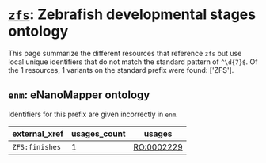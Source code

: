 # [`zfs`](https://bioregistry.io/zfs): Zebrafish developmental stages ontology

This page summarize the different resources that reference `zfs`
but use local unique identifiers that do not match the standard pattern of
`^\d{7}$`. Of the 1 resources,
1 variants on the standard prefix were found: ['ZFS'].

## `enm`: eNanoMapper ontology

Identifiers for this prefix are given incorrectly in `enm`.

| external_xref   |   usages_count | usages                                                  |
|-----------------|----------------|---------------------------------------------------------|
| `ZFS:finishes`  |              1 | [RO:0002229](http://purl.obolibrary.org/obo/RO_0002229) |

